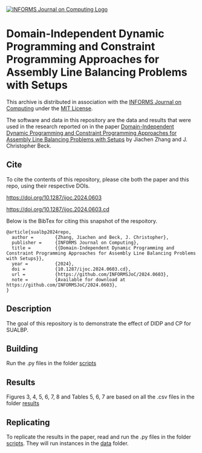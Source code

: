 [![INFORMS Journal on Computing Logo](https://INFORMSJoC.github.io/logos/INFORMS_Journal_on_Computing_Header.jpg)](https://pubsonline.informs.org/journal/ijoc)

# Domain-Independent Dynamic Programming and Constraint Programming Approaches for Assembly Line Balancing Problems with Setups

This archive is distributed in association with the [INFORMS Journal on
Computing](https://pubsonline.informs.org/journal/ijoc) under the [MIT License](LICENSE).

The software and data in this repository are the data and results
that were used in the research reported on in the paper 
[Domain-Independent Dynamic Programming and Constraint Programming Approaches for Assembly Line Balancing Problems with Setups](https://doi.org/10.1287/ijoc.2024.0603) by Jiachen Zhang and J. Christopher Beck. 

## Cite

To cite the contents of this repository, please cite both the paper and this repo, using their respective DOIs.

https://doi.org/10.1287/ijoc.2024.0603

https://doi.org/10.1287/ijoc.2024.0603.cd

Below is the BibTex for citing this snapshot of the respoitory.

```
@article{sualbp2024repo,
  author =        {Zhang, Jiachen and Beck, J. Christopher},
  publisher =     {INFORMS Journal on Computing},
  title =         {{Domain-Independent Dynamic Programming and Constraint Programming Approaches for Assembly Line Balancing Problems with Setups}},
  year =          {2024},
  doi =           {10.1287/ijoc.2024.0603.cd},
  url =           {https://github.com/INFORMSJoC/2024.0603},
  note =          {Available for download at https://github.com/INFORMSJoC/2024.0603},
}  
```

## Description

The goal of this repository is to demonstrate the effect of DIDP and CP for SUALBP.

## Building

Run the .py files in the folder [scripts](scripts)

## Results

Figures 3, 4, 5, 6, 7, 8 and Tables 5, 6, 7 are based on all the .csv files in the folder [results](results)

## Replicating

To replicate the results in the paper, read and run the .py files in the folder [scripts](scripts). They will run instances in the [data](data) folder.

